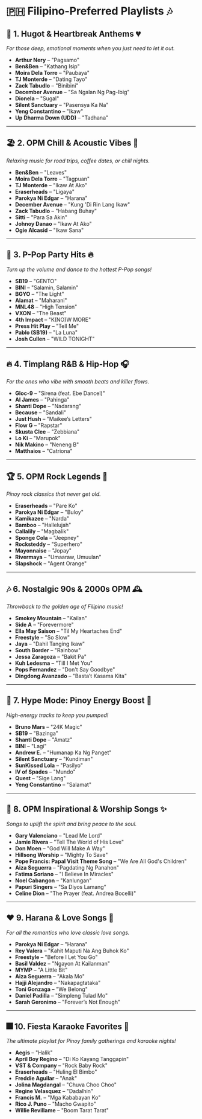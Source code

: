 # 🇵🇭 Filipino-Preferred Playlists 🎶

## 🎤 1. Hugot & Heartbreak Anthems 💔
*For those deep, emotional moments when you just need to let it out.*
- **Arthur Nery** – "Pagsamo"  
- **Ben&Ben** – "Kathang Isip"  
- **Moira Dela Torre** – "Paubaya"  
- **TJ Monterde** – "Dating Tayo"  
- **Zack Tabudlo** – "Binibini"  
- **December Avenue** – "Sa Ngalan Ng Pag-Ibig"  
- **Dionela** – "Sugal"  
- **Silent Sanctuary** – "Pasensya Ka Na"  
- **Yeng Constantino** – "Ikaw"  
- **Up Dharma Down (UDD)** – "Tadhana"  

---

## 🏖️ 2. OPM Chill & Acoustic Vibes 🌅  
*Relaxing music for road trips, coffee dates, or chill nights.*  
- **Ben&Ben** – "Leaves"  
- **Moira Dela Torre** – "Tagpuan"  
- **TJ Monterde** – "Ikaw At Ako"  
- **Eraserheads** – "Ligaya"  
- **Parokya Ni Edgar** – "Harana"  
- **December Avenue** – "Kung 'Di Rin Lang Ikaw"  
- **Zack Tabudlo** – "Habang Buhay"  
- **Sitti** – "Para Sa Akin"  
- **Johnoy Danao** – "Ikaw At Ako"  
- **Ogie Alcasid** – "Ikaw Sana"  

---

## 🪩 3. P-Pop Party Hits 🔥  
*Turn up the volume and dance to the hottest P-Pop songs!*  
- **SB19** – "GENTO"  
- **BINI** – "Salamin, Salamin"  
- **BGYO** – "The Light"  
- **Alamat** – "Maharani"  
- **MNL48** – "High Tension"  
- **VXON** – "The Beast"  
- **4th Impact** – "K(NO)W MORE"  
- **Press Hit Play** – "Tell Me"  
- **Pablo (SB19)** – "La Luna"  
- **Josh Cullen** – "WILD TONIGHT"  

---

## 🔥 4. Timplang R&B & Hip-Hop 🎧  
*For the ones who vibe with smooth beats and killer flows.*  
- **Gloc-9** – "Sirena (feat. Ebe Dancel)"  
- **Al James** – "Pahinga"  
- **Shanti Dope** – "Nadarang"  
- **Because** – "Sandali"  
- **Just Hush** – "Maikee’s Letters"  
- **Flow G** – "Rapstar"  
- **Skusta Clee** – "Zebbiana"  
- **Lo Ki** – "Marupok"  
- **Nik Makino** – "Neneng B"  
- **Matthaios** – "Catriona"  

---

## 🏆 5. OPM Rock Legends 🤘  
*Pinoy rock classics that never get old.*  
- **Eraserheads** – "Pare Ko"  
- **Parokya Ni Edgar** – "Buloy"  
- **Kamikazee** – "Narda"  
- **Bamboo** – "Hallelujah"  
- **Callalily** – "Magbalik"  
- **Sponge Cola** – "Jeepney"  
- **Rocksteddy** – "Superhero"  
- **Mayonnaise** – "Jopay"  
- **Rivermaya** – "Umaaraw, Umuulan"  
- **Slapshock** – "Agent Orange"  

---

## 🎶 6. Nostalgic 90s & 2000s OPM 🕰️  
*Throwback to the golden age of Filipino music!*  
- **Smokey Mountain** – "Kailan"  
- **Side A** – "Forevermore"  
- **Ella May Saison** – "Til My Heartaches End"  
- **Freestyle** – "So Slow"  
- **Jaya** – "Dahil Tanging Ikaw"  
- **South Border** – "Rainbow"  
- **Jessa Zaragoza** – "Bakit Pa"  
- **Kuh Ledesma** – "Till I Met You"  
- **Pops Fernandez** – "Don't Say Goodbye"  
- **Dingdong Avanzado** – "Basta’t Kasama Kita"  

---

## 🏀 7. Hype Mode: Pinoy Energy Boost 🚀  
*High-energy tracks to keep you pumped!*  
- **Bruno Mars** – "24K Magic"  
- **SB19** – "Bazinga"  
- **Shanti Dope** – "Amatz"  
- **BINI** – "Lagi"  
- **Andrew E.** – "Humanap Ka Ng Panget"  
- **Silent Sanctuary** – "Kundiman"  
- **SunKissed Lola** – "Pasilyo"  
- **IV of Spades** – "Mundo"  
- **Quest** – "Sige Lang"  
- **Yeng Constantino** – "Salamat"  

---

## 🛐 8. OPM Inspirational & Worship Songs ✨  
*Songs to uplift the spirit and bring peace to the soul.*  
- **Gary Valenciano** – "Lead Me Lord"  
- **Jamie Rivera** – "Tell The World of His Love"  
- **Don Moen** – "God Will Make A Way"  
- **Hillsong Worship** – "Mighty To Save"  
- **Pope Francis: Papal Visit Theme Song** – "We Are All God's Children"  
- **Aiza Seguerra** – "Pagdating Ng Panahon"  
- **Fatima Soriano** – "I Believe In Miracles"  
- **Noel Cabangon** – "Kanlungan"  
- **Papuri Singers** – "Sa Diyos Lamang"  
- **Celine Dion** – "The Prayer (feat. Andrea Bocelli)"  

---

## ❤️ 9. Harana & Love Songs 💞  
*For all the romantics who love classic love songs.*  
- **Parokya Ni Edgar** – "Harana"  
- **Rey Valera** – "Kahit Maputi Na Ang Buhok Ko"  
- **Freestyle** – "Before I Let You Go"  
- **Basil Valdez** – "Ngayon At Kailanman"  
- **MYMP** – "A Little Bit"  
- **Aiza Seguerra** – "Akala Mo"  
- **Hajji Alejandro** – "Nakapagtataka"  
- **Toni Gonzaga** – "We Belong"  
- **Daniel Padilla** – "Simpleng Tulad Mo"  
- **Sarah Geronimo** – "Forever’s Not Enough"  

---

## 🎆 10. Fiesta Karaoke Favorites 🎤  
*The ultimate playlist for Pinoy family gatherings and karaoke nights!*  
- **Aegis** – "Halik"  
- **April Boy Regino** – "Di Ko Kayang Tanggapin"  
- **VST & Company** – "Rock Baby Rock"  
- **Eraserheads** – "Huling El Bimbo"  
- **Freddie Aguilar** – "Anak"  
- **Jolina Magdangal** – "Chuva Choo Choo"  
- **Regine Velasquez** – "Dadalhin"  
- **Francis M.** – "Mga Kababayan Ko"  
- **Rico J. Puno** – "Macho Gwapito"  
- **Willie Revillame** – "Boom Tarat Tarat"  
